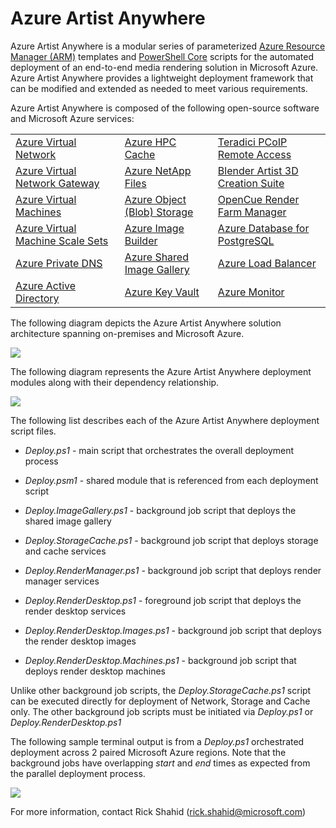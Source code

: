 # Azure Artist Anywhere

Azure Artist Anywhere is a modular series of parameterized <a href="https://docs.microsoft.com/en-us/azure/azure-resource-manager/resource-group-overview" target="_blank">Azure Resource Manager (ARM)</a> templates and <a href="https://docs.microsoft.com/en-us/powershell/scripting/overview" target="_blank">PowerShell Core</a> scripts for the automated deployment of an end-to-end media rendering solution in Microsoft Azure. Azure Artist Anywhere provides a lightweight deployment framework that can be modified and extended as needed to meet various requirements.

Azure Artist Anywhere is composed of the following open-source software and Microsoft Azure services:

<table>
    <tr>
        <td>
            <a href="https://docs.microsoft.com/en-us/azure/virtual-network/virtual-networks-overview" target="_blank">Azure Virtual Network</a>
        </td>
        <td>
            <a href="https://docs.microsoft.com/en-us/azure/hpc-cache/hpc-cache-overview" target="_blank">Azure HPC Cache</a>
        </td>
        <td>
            <a href="https://docs.teradici.com/find/product/cloud-access-software" target="_blank">Teradici PCoIP Remote Access</a>
        </td>
    </tr>
    <tr>
        <td>
            <a href="https://docs.microsoft.com/en-us/azure/vpn-gateway/vpn-gateway-about-vpngateways" target="_blank">Azure Virtual Network Gateway</a>
        </td>
        <td>
            <a href="https://docs.microsoft.com/en-us/azure/azure-netapp-files/azure-netapp-files-introduction" target="_blank">Azure NetApp Files</a>
        </td>
        <td>
            <a href="https://www.blender.org/" target="_blank">Blender Artist 3D Creation Suite</a>
        </td>
    </tr>
    <tr>
        <td>
            <a href="https://docs.microsoft.com/en-us/azure/virtual-machines/" target="_blank">Azure Virtual Machines</a>
        </td>
        <td>
            <a href="https://docs.microsoft.com/en-us/azure/storage/blobs/storage-blobs-overview" target="_blank">Azure Object (Blob) Storage</a>
        </td>
        <td>
            <a href="https://www.opencue.io/" target="_blank">OpenCue Render Farm Manager</a>
        </td>
    </tr>
    <tr>
        <td>
            <a href="https://docs.microsoft.com/en-us/azure/virtual-machine-scale-sets/overview" target="_blank">Azure Virtual Machine Scale Sets</a>
        </td>
        <td>
            <a href="https://docs.microsoft.com/en-us/azure/virtual-machines/linux/image-builder-overview" target="_blank">Azure Image Builder</a>
        </td>
        <td>
            <a href="https://docs.microsoft.com/en-us/azure/postgresql/overview" target="_blank">Azure Database for PostgreSQL</a>
        </td>
    </tr>
    <tr>
        <td>
            <a href="https://docs.microsoft.com/en-us/azure/dns/private-dns-overview" target="_blank">Azure Private DNS</a>
        </td>
        <td>
            <a href="https://docs.microsoft.com/en-us/azure/virtual-machines/linux/shared-image-galleries" target="_blank">Azure Shared Image Gallery</a>
        </td>
        <td>
            <a href="https://docs.microsoft.com/en-us/azure/load-balancer/load-balancer-overview" target="_blank">Azure Load Balancer</a>
        </td>
    </tr>
    <tr>
        <td>
            <a href="https://docs.microsoft.com/en-us/azure/active-directory/fundamentals/active-directory-whatis" target="_blank">Azure Active Directory</a>
        </td>
        <td>
            <a href="https://docs.microsoft.com/en-us/azure/key-vault/key-vault-overview" target="_blank">Azure Key Vault</a>
        </td>
        <td>
            <a href="https://docs.microsoft.com/en-us/azure/azure-monitor/" target="_blank">Azure Monitor</a>
        </td>
    </tr>
</table>

The following diagram depicts the Azure Artist Anywhere solution architecture spanning on-premises and Microsoft Azure.

![](https://mediastudio.blob.core.windows.net/bin/AzureArtistAnywhere.SolutionArchitecture.07-01-2020.png)

The following diagram represents the Azure Artist Anywhere deployment modules along with their dependency relationship.

![](https://mediastudio.blob.core.windows.net/bin/AzureArtistAnywhere.ModuleDependency.07-01-2020.png)

The following list describes each of the Azure Artist Anywhere deployment script files.

* *Deploy.ps1* - main script that orchestrates the overall deployment process

* *Deploy.psm1* - shared module that is referenced from each deployment script

* *Deploy.ImageGallery.ps1* - background job script that deploys the shared image gallery

* *Deploy.StorageCache.ps1* - background job script that deploys storage and cache services

* *Deploy.RenderManager.ps1* - background job script that deploys render manager services

* *Deploy.RenderDesktop.ps1* - foreground job script that deploys the render desktop services

* *Deploy.RenderDesktop.Images.ps1* - background job script that deploys the render desktop images

* *Deploy.RenderDesktop.Machines.ps1* - background job script that deploys render desktop machines

Unlike other background job scripts, the *Deploy.StorageCache.ps1* script can be executed directly for deployment of Network, Storage and Cache only. The other background job scripts must be initiated via *Deploy.ps1* or *Deploy.RenderDesktop.ps1*

The following sample terminal output is from a *Deploy.ps1* orchestrated deployment across 2 paired Microsoft Azure regions. Note that the background jobs have overlapping *start* and *end* times as expected from the parallel deployment process.

![](https://mediastudio.blob.core.windows.net/bin/AzureArtistAnywhere.ModuleDeployment.03-01-2020.png)

For more information, contact Rick Shahid (rick.shahid@microsoft.com)

